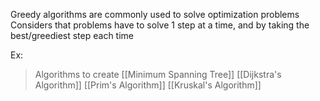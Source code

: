 Greedy algorithms are commonly used to solve optimization problems
Considers that problems have to solve 1 step at a time, and by taking the best/greediest step each time

Ex:
> Algorithms to create [[Minimum Spanning Tree]]
> [[Dijkstra's Algorithm]]
> [[Prim's Algorithm]]
> [[Kruskal's Algorithm]]